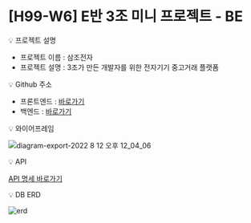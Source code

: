 # [H99-W6] E반 3조 미니 프로젝트 - BE

<aside>
💡 프로젝트 설명

</aside>

- 프로젝트 이름 : 삼조전자
- 프로젝트 설명 : 3조가 만든 개발자를 위한 전자기기 중고거래 플랫폼

<aside>
💡 Github 주소
</aside>

- 프론트엔드 : [바로가기](https://github.com/hanghae99-week6-team3/FE)
- 백엔드 : [바로가기](https://github.com/hanghae99-week6-team3/BE)

<aside>
💡 와이어프레임

</aside>

![diagram-export-2022  8  12  오후 12_04_06](https://user-images.githubusercontent.com/102751923/185364632-292fb2ff-208e-48ea-ace5-5657fced90e2.png)

<aside>
💡 API

</aside>

[API 명세 바로가기](https://www.notion.so/70b8b083094f47859660a76eaf1b047a)

<aside>
💡 DB ERD
</aside>

![erd](https://user-images.githubusercontent.com/102751923/185364731-beae0ee3-b2c2-44f2-a242-397a0655ad21.png)